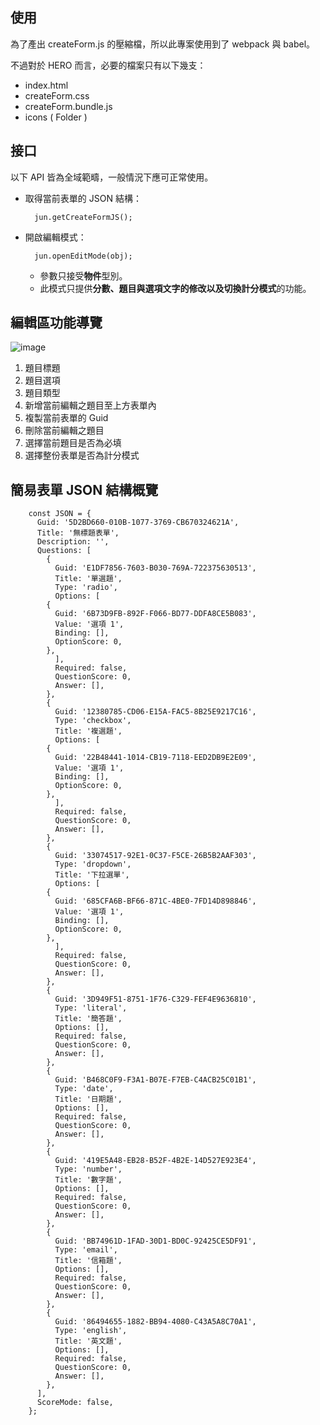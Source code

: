 ## 使用

為了產出 createForm.js 的壓縮檔，所以此專案使用到了 webpack 與 babel。

不過對於 HERO 而言，必要的檔案只有以下幾支：

- index.html
- createForm.css
- createForm.bundle.js
- icons ( Folder )

## 接口

以下 API 皆為全域範疇，一般情況下應可正常使用。

- 取得當前表單的 JSON 結構：

		jun.getCreateFormJS();

- 開啟編輯模式：

		jun.openEditMode(obj);

  - 參數只接受**物件**型別。
  - 此模式只提供**分數、題目與選項文字的修改以及切換計分模式**的功能。

## 編輯區功能導覽

![image](https://github.com/jun94825/createForm/blob/master/%E8%A1%A8%E5%96%AE%E7%B7%A8%E8%BC%AF%E5%8D%80%E5%9C%96.png)

1. 題目標題
2. 題目選項
3. 題目類型
4. 新增當前編輯之題目至上方表單內
5. 複製當前表單的 Guid
6. 刪除當前編輯之題目
7. 選擇當前題目是否為必填
8. 選擇整份表單是否為計分模式

## 簡易表單 JSON 結構概覽

		const JSON = {
		  Guid: '5D2BD660-010B-1077-3769-CB670324621A',
		  Title: '無標題表單',
		  Description: '',
		  Questions: [
		    {
		      Guid: 'E1DF7856-7603-B030-769A-722375630513',
		      Title: '單選題',
		      Type: 'radio',
		      Options: [
			{
			  Guid: '6B73D9FB-892F-F066-BD77-DDFA8CE5B083',
			  Value: '選項 1',
			  Binding: [],
			  OptionScore: 0,
			},
		      ],
		      Required: false,
		      QuestionScore: 0,
		      Answer: [],
		    },
		    {
		      Guid: '12380785-CD06-E15A-FAC5-8B25E9217C16',
		      Type: 'checkbox',
		      Title: '複選題',
		      Options: [
			{
			  Guid: '22B48441-1014-CB19-7118-EED2DB9E2E09',
			  Value: '選項 1',
			  Binding: [],
			  OptionScore: 0,
			},
		      ],
		      Required: false,
		      QuestionScore: 0,
		      Answer: [],
		    },
		    {
		      Guid: '33074517-92E1-0C37-F5CE-26B5B2AAF303',
		      Type: 'dropdown',
		      Title: '下拉選單',
		      Options: [
			{
			  Guid: '685CFA6B-BF66-871C-4BE0-7FD14D898846',
			  Value: '選項 1',
			  Binding: [],
			  OptionScore: 0,
			},
		      ],
		      Required: false,
		      QuestionScore: 0,
		      Answer: [],
		    },
		    {
		      Guid: '3D949F51-8751-1F76-C329-FEF4E9636810',
		      Type: 'literal',
		      Title: '簡答題',
		      Options: [],
		      Required: false,
		      QuestionScore: 0,
		      Answer: [],
		    },
		    {
		      Guid: 'B468C0F9-F3A1-B07E-F7EB-C4ACB25C01B1',
		      Type: 'date',
		      Title: '日期題',
		      Options: [],
		      Required: false,
		      QuestionScore: 0,
		      Answer: [],
		    },
		    {
		      Guid: '419E5A48-EB28-B52F-4B2E-14D527E923E4',
		      Type: 'number',
		      Title: '數字題',
		      Options: [],
		      Required: false,
		      QuestionScore: 0,
		      Answer: [],
		    },
		    {
		      Guid: 'BB74961D-1FAD-30D1-BD0C-92425CE5DF91',
		      Type: 'email',
		      Title: '信箱題',
		      Options: [],
		      Required: false,
		      QuestionScore: 0,
		      Answer: [],
		    },
		    {
		      Guid: '86494655-1882-BB94-4080-C43A5A8C70A1',
		      Type: 'english',
		      Title: '英文題',
		      Options: [],
		      Required: false,
		      QuestionScore: 0,
		      Answer: [],
		    },
		  ],
		  ScoreMode: false,
		};
